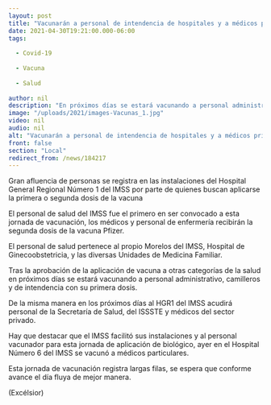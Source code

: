 ```yaml
---
layout: post
title: "Vacunarán a personal de intendencia de hospitales y a médicos privados"
date: 2021-04-30T19:21:00.000-06:00
tags:
  
  - Covid-19
  
  - Vacuna
  
  - Salud
  
author: nil
description: "En próximos días se estará vacunando a personal administrativo, camilleros y demás"
image: "/uploads/2021/images-Vacunas_1.jpg"
video: nil
audio: nil
alt: "Vacunarán a personal de intendencia de hospitales y a médicos privados"
front: false
section: "Local"
redirect_from: /news/184217
---
```


Gran afluencia de personas se registra en las instalaciones del Hospital General Regional Número 1 del IMSS por parte de quienes buscan aplicarse la primera o segunda dosis de la vacuna

El personal de salud del IMSS fue el primero en ser convocado a esta jornada de vacunación, los médicos y personal de enfermería recibirán la segunda dosis de la vacuna Pfizer.

El personal de salud pertenece al propio Morelos del IMSS, Hospital de Ginecoobstetricia, y las diversas Unidades de Medicina Familiar.

Tras la aprobación de la aplicación de vacuna a otras categorías de la salud en próximos días se estará vacunando a personal administrativo, camilleros y de intendencia con su primera dosis.

De la misma manera en los próximos días al HGR1 del IMSS acudirá personal de la Secretaría de Salud, del ISSSTE y médicos del sector privado.

Hay que destacar que el IMSS facilitó sus instalaciones y al personal vacunador para esta jornada de aplicación de biológico, ayer en el Hospital Número 6 del IMSS se vacunó a médicos particulares.

Esta jornada de vacunación registra largas filas, se espera que conforme avance el día fluya de mejor manera.

(Excélsior)